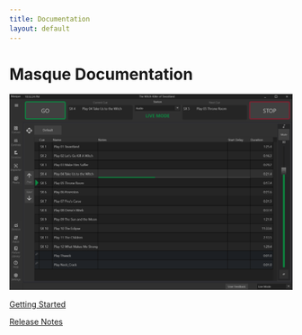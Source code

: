 ```yaml
---
title: Documentation
layout: default
---
```


# Masque Documentation

![image](../images/Masque_DefaultView.png)
  
[Getting Started](../gettingstarted.html)
  
[Release Notes](../releasenotes.html)
